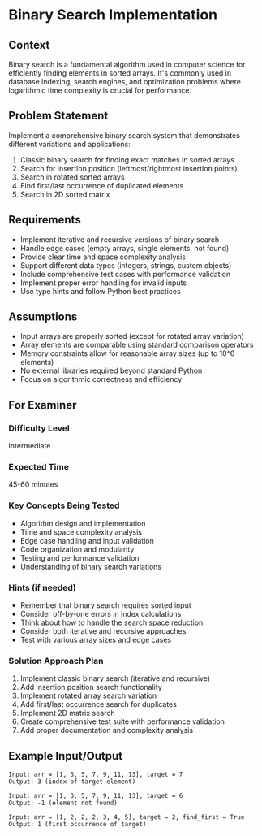 # Binary Search Implementation

## Context
Binary search is a fundamental algorithm used in computer science for efficiently finding elements in sorted arrays. It's commonly used in database indexing, search engines, and optimization problems where logarithmic time complexity is crucial for performance.

## Problem Statement
Implement a comprehensive binary search system that demonstrates different variations and applications:
1. Classic binary search for finding exact matches in sorted arrays
2. Search for insertion position (leftmost/rightmost insertion points)
3. Search in rotated sorted arrays
4. Find first/last occurrence of duplicated elements
5. Search in 2D sorted matrix

## Requirements
- Implement iterative and recursive versions of binary search
- Handle edge cases (empty arrays, single elements, not found)
- Provide clear time and space complexity analysis
- Support different data types (integers, strings, custom objects)
- Include comprehensive test cases with performance validation
- Implement proper error handling for invalid inputs
- Use type hints and follow Python best practices

## Assumptions
- Input arrays are properly sorted (except for rotated array variation)
- Array elements are comparable using standard comparison operators
- Memory constraints allow for reasonable array sizes (up to 10^6 elements)
- No external libraries required beyond standard Python
- Focus on algorithmic correctness and efficiency

## For Examiner

### Difficulty Level
Intermediate

### Expected Time
45-60 minutes

### Key Concepts Being Tested
- Algorithm design and implementation
- Time and space complexity analysis
- Edge case handling and input validation
- Code organization and modularity
- Testing and performance validation
- Understanding of binary search variations

### Hints (if needed)
- Remember that binary search requires sorted input
- Consider off-by-one errors in index calculations
- Think about how to handle the search space reduction
- Consider both iterative and recursive approaches
- Test with various array sizes and edge cases

### Solution Approach Plan
1. Implement classic binary search (iterative and recursive)
2. Add insertion position search functionality
3. Implement rotated array search variation
4. Add first/last occurrence search for duplicates
5. Implement 2D matrix search
6. Create comprehensive test suite with performance validation
7. Add proper documentation and complexity analysis

## Example Input/Output
```
Input: arr = [1, 3, 5, 7, 9, 11, 13], target = 7
Output: 3 (index of target element)

Input: arr = [1, 3, 5, 7, 9, 11, 13], target = 6
Output: -1 (element not found)

Input: arr = [1, 2, 2, 2, 3, 4, 5], target = 2, find_first = True
Output: 1 (first occurrence of target)
```
